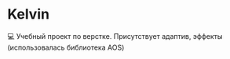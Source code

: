 # Kelvin  
💻 Учебный проект по верстке. Присутствует адаптив, эффекты (использовалась библиотека AOS)

